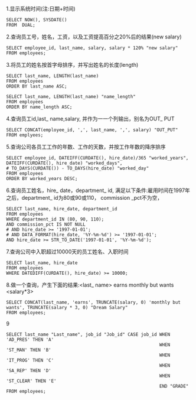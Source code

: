1.显示系统时间(注:日期+时间)

```mysql
SELECT NOW(), SYSDATE()
FROM  DUAL;
```

 2.查询员工号，姓名，工资，以及工资提高百分之20%后的结果(new salary)

```mysql
SELECT employee_id, last_name, salary, salary * 120% "new salary"
FROM employees;
```

3.将员工的姓名按首字母排序，并写出姓名的长度(length)

```myssql
SELECT last_name, LENGTH(last_name)
FROM employees
ORDER BY last_name ASC;

SELECT last_name, LENGTH(last_name) "name_length"
FROM employees
ORDER BY name_length ASC;
```

4.查询员工id,last_ name,salary, 并作为一一个列输出，别名为OUT_ PUT

```mysql
SELECT CONCAT(employee_id, ',', last_name, ',', salary) "OUT_PUT"
FROM emplyees;
```

5.查询公司各员工工作的年数、工作的天数，并按工作年数的降序排序

```mysql
SELECT employee_id, DATEIFF(CURDATE(), hire_date)/365 "worked_years", DATEIFF(CURDATE(), hire_date) "worked_days",
# TO_DAYS(CURDATE()) - TO_DAYS(hire_date) "worked_day"
FROM employees
ORDER BY worked_years DESC;
```

6.查询员工姓名，hire_ date，department_ id, 满足以下条件:雇用时间在1997年之后，department_ id为80或90或110， commission _pct不为空，

```mysql
SELECT last_name, hire_date, department_id
FROM employees
WHERE department_id IN (80, 90, 110);
AND commission_pct IS NOT NULL
# AND hire_date >= '1997-01-01';
# AND DATA_FORMAT(hire_date, '%Y-%m-%d') >= '1997-01-01';
AND hire_date >= STR_TO_DATE('1997-01-01', '%Y-%m-%d');
```

7.查询公司中入职超过10000天的员工姓名、入职时间

```mysql
SELECT last_name, hire_date
FROM employees
WHERE DATEDIFF(CURDATE(), hire_date) >= 10000;
```

8.做一个查询，产生下面的结果:<last_ name> earns <salary> monthly but wants <salary*3>

```mysql
SELECT CONCAT(last_name, 'earns', TRUNCATE(salary, 0) 'monthly but wants', TRUNCATE(salary * 3, 0) "Dream Salary"
FROM employees;
```

9

```mysql
SELECT last_name "Last_name", job_id "Job_id" CASE job_id WHEN 'AD_PRES' THEN 'A'
                                                          WHEN 'ST_MAN' THEN 'B'
                                                          WHEN 'IT_PROG' THEN 'C'
                                                          WHEN 'SA_REP' THEN 'D'
                                                          WHEN 'ST_CLEAR' THEN 'E'
                                                          END "GRADE"
FROM employees;
```

